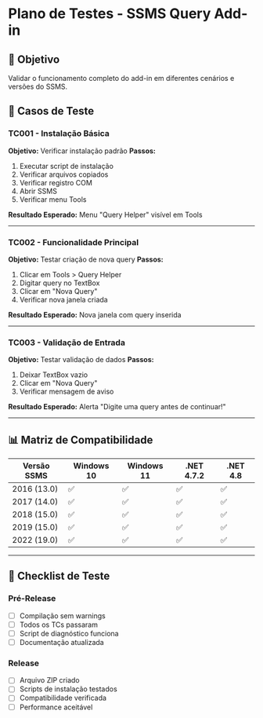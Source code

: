 ﻿# Plano de Testes - SSMS Query Add-in

## 🎯 Objetivo
Validar o funcionamento completo do add-in em diferentes cenários e versões do SSMS.

## 🧪 Casos de Teste

### TC001 - Instalação Básica
**Objetivo:** Verificar instalação padrão
**Passos:**
1. Executar script de instalação
2. Verificar arquivos copiados
3. Verificar registro COM
4. Abrir SSMS
5. Verificar menu Tools

**Resultado Esperado:** Menu "Query Helper" visível em Tools

---

### TC002 - Funcionalidade Principal
**Objetivo:** Testar criação de nova query
**Passos:**
1. Clicar em Tools > Query Helper
2. Digitar query no TextBox
3. Clicar em "Nova Query"
4. Verificar nova janela criada

**Resultado Esperado:** Nova janela com query inserida

---

### TC003 - Validação de Entrada
**Objetivo:** Testar validação de dados
**Passos:**
1. Deixar TextBox vazio
2. Clicar em "Nova Query"
3. Verificar mensagem de aviso

**Resultado Esperado:** Alerta "Digite uma query antes de continuar!"

---

## 📊 Matriz de Compatibilidade

| Versão SSMS | Windows 10 | Windows 11 | .NET 4.7.2 | .NET 4.8 |
|-------------|------------|------------|-------------|----------|
| 2016 (13.0) | ✅ | ✅ | ✅ | ✅ |
| 2017 (14.0) | ✅ | ✅ | ✅ | ✅ |
| 2018 (15.0) | ✅ | ✅ | ✅ | ✅ |
| 2019 (15.0) | ✅ | ✅ | ✅ | ✅ |
| 2022 (19.0) | ✅ | ✅ | ✅ | ✅ |

---

## 📝 Checklist de Teste

### Pré-Release
- [ ] Compilação sem warnings
- [ ] Todos os TCs passaram
- [ ] Script de diagnóstico funciona
- [ ] Documentação atualizada

### Release
- [ ] Arquivo ZIP criado
- [ ] Scripts de instalação testados
- [ ] Compatibilidade verificada
- [ ] Performance aceitável
